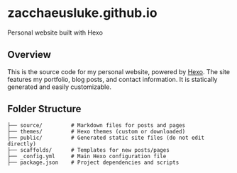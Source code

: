 # zacchaeusluke.github.io
Personal website built with Hexo

## Overview
This is the source code for my personal website, powered by [Hexo](https://hexo.io/). The site features my portfolio, blog posts, and contact information. It is statically generated and easily customizable.

## Folder Structure
```
├── source/         # Markdown files for posts and pages
├── themes/         # Hexo themes (custom or downloaded)
├── public/         # Generated static site files (do not edit directly)
├── scaffolds/      # Templates for new posts/pages
├── _config.yml     # Main Hexo configuration file
├── package.json    # Project dependencies and scripts
```